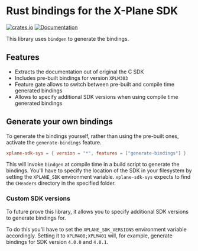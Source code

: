 # Rust bindings for the X-Plane SDK

[![crates.io](https://img.shields.io/crates/v/xplane-sdk-sys)](https://crates.io/crates/xplane-sdk-sys)
[![Documentation](https://img.shields.io/docsrs/xplane-sdk-sys)](https://docs.rs/xplane-sdk-sys/)

This library uses `bindgen` to generate the bindings.

## Features

* Extracts the documentation out of original the C SDK
* Includes pre-built bindings for version `XPLM303`
* Feature gate allows to switch between pre-built and compile time generated bindings
* Allows to specify additional SDK versions when using compile time generated bindings

## Generate your own bindings

To generate the bindings yourself, rather than using the pre-built ones,
activate the `generate-bindings` feature.

```toml
xplane-sdk-sys = { version = "*", features = ["generate-bindings"] }
```

This will invoke `bindgen` at compile time in a build script to generate the bindings.
You'll have to specify the location of the SDK in your filesystem by setting the `XPLANE_SDK`
environment variable. `xplane-sdk-sys` expects to find the `CHeaders` directory in the specified folder.

### Custom SDK versions

To future prove this library, it allows you to specify additional SDK versions to generate bindings for.

To do this you'll have to set the `XPLANE_SDK_VERSIONS` environment variable accordingly.
Setting it to `XPLM400;XPLM401` will, for example, generate bindings for SDK version `4.0.0` and `4.0.1`.

